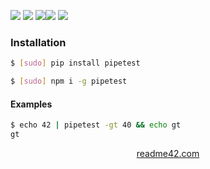 <!--
https://readme42.com
-->



[![](https://img.shields.io/badge/OS-Unix-blue.svg?longCache=True)]()
[![](https://img.shields.io/pypi/v/pipetest.svg?maxAge=3600)](https://pypi.org/project/pipetest/)
[![](https://img.shields.io/npm/v/pipetest.svg?maxAge=3600)](https://www.npmjs.com/package/pipetest)[![](https://img.shields.io/badge/License-Unlicense-blue.svg?longCache=True)](https://unlicense.org/)
[![](https://github.com/andrewp-as-is/pipetest/workflows/tests42/badge.svg)](https://github.com/andrewp-as-is/pipetest/actions)

### Installation
```bash
$ [sudo] pip install pipetest
```

```bash
$ [sudo] npm i -g pipetest
```

#### Examples
```bash
$ echo 42 | pipetest -gt 40 && echo gt
gt
```

<p align="center">
    <a href="https://readme42.com/">readme42.com</a>
</p>
